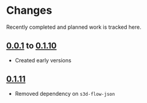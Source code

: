 # Changes
Recently completed and planned work is tracked here.

## [0.0.1](.) to [0.1.10](.)
- Created early versions

## [0.1.11](.)
- Removed dependency on `s3d-flow-json`

